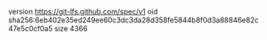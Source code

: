 version https://git-lfs.github.com/spec/v1
oid sha256:6eb402e35ed249ee60c3dc3da28d358fe5844b8f0d3a88846e82c47e5c0cf0a5
size 4366
